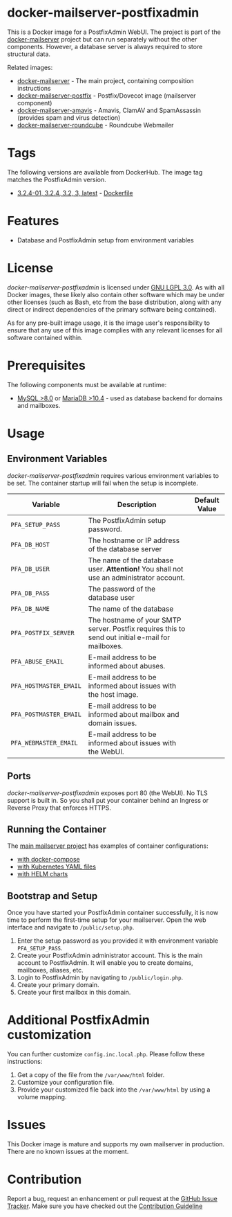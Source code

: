 # docker-mailserver-postfixadmin
This is a Docker image for a PostfixAdmin WebUI. The project is part of the 
[docker-mailserver](https://github.com/technicalguru/docker-mailserver) project but can run separately 
without the other components. However, a database server is always required to store structural data. 

Related images:
* [docker-mailserver](https://github.com/technicalguru/docker-mailserver) - The main project, containing composition instructions
* [docker-mailserver-postfix](https://github.com/technicalguru/docker-mailserver-postfix) - Postfix/Dovecot image (mailserver component)
* [docker-mailserver-amavis](https://github.com/technicalguru/docker-mailserver-amavis) - Amavis, ClamAV and SpamAssassin (provides spam and virus detection)
* [docker-mailserver-roundcube](https://github.com/technicalguru/docker-mailserver-roundcube) - Roundcube Webmailer

# Tags
The following versions are available from DockerHub. The image tag matches the PostfixAdmin version.

* [3.2.4-01, 3.2.4, 3.2, 3, latest](https://hub.docker.com/repository/docker/technicalguru/mailserver-postfixadmin) - [Dockerfile](https://github.com/technicalguru/docker-mailserver-postfixadmin/blob/3.2.4-01/Dockerfile)

# Features
* Database and PostfixAdmin setup from environment variables

# License
_docker-mailserver-postfixadmin_  is licensed under [GNU LGPL 3.0](LICENSE.md). As with all Docker images, these likely also contain other software which may be under other licenses (such as Bash, etc from the base distribution, along with any direct or indirect dependencies of the primary software being contained).

As for any pre-built image usage, it is the image user's responsibility to ensure that any use of this image complies with any relevant licenses for all software contained within.

# Prerequisites
The following components must be available at runtime:
* [MySQL >8.0](https://hub.docker.com/\_/mysql) or [MariaDB >10.4](https://hub.docker.com/\_/mariadb) - used as database backend for domains and mailboxes. 

# Usage

## Environment Variables
_docker-mailserver-postfixadmin_  requires various environment variables to be set. The container startup will fail when the setup is incomplete.

| **Variable** | **Description** | **Default Value** |
|------------|---------------|-----------------|
| `PFA_SETUP_PASS` | The PostfixAdmin setup password. |  |
| `PFA_DB_HOST` | The hostname or IP address of the database server |  |
| `PFA_DB_USER` | The name of the database user. **Attention!** You shall not use an administrator account. |  |
| `PFA_DB_PASS` | The password of the database user |  |
| `PFA_DB_NAME` | The name of the database | |
| `PFA_POSTFIX_SERVER` | The hostname of your SMTP server. Postfix requires this to send out initial e-mail for mailboxes. |  |
| `PFA_ABUSE_EMAIL` | E-mail address to be informed about abuses. |  |
| `PFA_HOSTMASTER_EMAIL` | E-mail address to be informed about issues with the host image. |  |
| `PFA_POSTMASTER_EMAIL` | E-mail address to be informed about mailbox and domain issues. |  |
| `PFA_WEBMASTER_EMAIL` | E-mail address to be informed about issues with the WebUI. |  |

## Ports
_docker-mailserver-postfixadmin_  exposes port 80 (the WebUI). No TLS support is built in. So you shall put your container behind an Ingress or Reverse Proxy that enforces HTTPS.

## Running the Container
The [main mailserver project](https://github.com/technicalguru/docker-mailserver) has examples of container configurations:
* [with docker-compose](https://github.com/technicalguru/docker-mailserver/tree/master/examples/docker-compose)
* [with Kubernetes YAML files](https://github.com/technicalguru/docker-mailserver/tree/master/examples/kubernetes)
* [with HELM charts](https://github.com/technicalguru/docker-mailserver/tree/master/helm-charts)

## Bootstrap and Setup
Once you have started your PostfixAdmin container successfully, it is now time to perform the first-time setup for your mailserver. Open the web interface and navigate to `/public/setup.php`.

1. Enter the setup password as you provided it with environment variable `PFA_SETUP_PASS`.
1. Create your PostfixAdmin administrator account. This is the main account to PostfixAdmin. It will enable you to create domains, mailboxes, aliases, etc.
1. Login to PostfixAdmin by navigating to `/public/login.php`.
1. Create your primary domain.
1. Create your first mailbox in this domain.

# Additional PostfixAdmin customization
You can further customize `config.inc.local.php`. Please follow these instructions:

1. Get a copy of the file from the `/var/www/html` folder. 
1. Customize your configuration file.
1. Provide your customized file back into the `/var/www/html` by using a volume mapping.

# Issues
This Docker image is mature and supports my own mailserver in production. There are no known issues at the moment.


# Contribution
Report a bug, request an enhancement or pull request at the [GitHub Issue Tracker](https://github.com/technicalguru/docker-mailserver-postfixadmin/issues). Make sure you have checked out the [Contribution Guideline](CONTRIBUTING.md)


